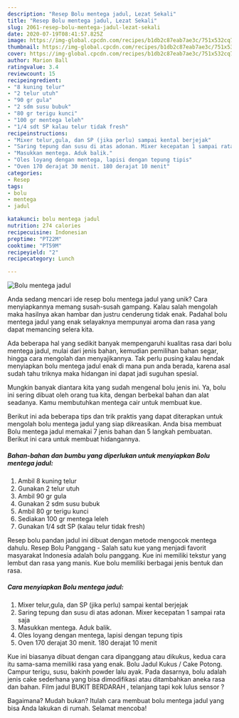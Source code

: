 ```yaml
---
description: "Resep Bolu mentega jadul, Lezat Sekali"
title: "Resep Bolu mentega jadul, Lezat Sekali"
slug: 2061-resep-bolu-mentega-jadul-lezat-sekali
date: 2020-07-19T08:41:57.825Z
image: https://img-global.cpcdn.com/recipes/b1db2c87eab7ae3c/751x532cq70/bolu-mentega-jadul-foto-resep-utama.jpg
thumbnail: https://img-global.cpcdn.com/recipes/b1db2c87eab7ae3c/751x532cq70/bolu-mentega-jadul-foto-resep-utama.jpg
cover: https://img-global.cpcdn.com/recipes/b1db2c87eab7ae3c/751x532cq70/bolu-mentega-jadul-foto-resep-utama.jpg
author: Marion Ball
ratingvalue: 3.4
reviewcount: 15
recipeingredient:
- "8 kuning telur"
- "2 telur utuh"
- "90 gr gula"
- "2 sdm susu bubuk"
- "80 gr terigu kunci"
- "100 gr mentega leleh"
- "1/4 sdt SP kalau telur tidak fresh"
recipeinstructions:
- "Mixer telur,gula, dan SP (jika perlu) sampai kental berjejak"
- "Saring tepung dan susu di atas adonan. Mixer kecepatan 1 sampai rata saja"
- "Masukkan mentega. Aduk balik."
- "Oles loyang dengan mentega, lapisi dengan tepung tipis"
- "Oven 170 derajat 30 menit. 180 derajat 10 menit"
categories:
- Resep
tags:
- bolu
- mentega
- jadul

katakunci: bolu mentega jadul 
nutrition: 274 calories
recipecuisine: Indonesian
preptime: "PT22M"
cooktime: "PT59M"
recipeyield: "2"
recipecategory: Lunch

---
```



![Bolu mentega jadul](https://img-global.cpcdn.com/recipes/b1db2c87eab7ae3c/751x532cq70/bolu-mentega-jadul-foto-resep-utama.jpg)

Anda sedang mencari ide resep bolu mentega jadul yang unik? Cara menyiapkannya memang susah-susah gampang. Kalau salah mengolah maka hasilnya akan hambar dan justru cenderung tidak enak. Padahal bolu mentega jadul yang enak selayaknya mempunyai aroma dan rasa yang dapat memancing selera kita.

Ada beberapa hal yang sedikit banyak mempengaruhi kualitas rasa dari bolu mentega jadul, mulai dari jenis bahan, kemudian pemilihan bahan segar, hingga cara mengolah dan menyajikannya. Tak perlu pusing kalau hendak menyiapkan bolu mentega jadul enak di mana pun anda berada, karena asal sudah tahu triknya maka hidangan ini dapat jadi suguhan spesial.

Mungkin banyak diantara kita yang sudah mengenal bolu jenis ini. Ya, bolu ini sering dibuat oleh orang tua kita, dengan berbekal bahan dan alat seadanya. Kamu membutuhkan mentega cair untuk membuat kue.


Berikut ini ada beberapa tips dan trik praktis yang dapat diterapkan untuk mengolah bolu mentega jadul yang siap dikreasikan. Anda bisa membuat Bolu mentega jadul memakai 7 jenis bahan dan 5 langkah pembuatan. Berikut ini cara untuk membuat hidangannya.

<!--inarticleads1-->

##### Bahan-bahan dan bumbu yang diperlukan untuk menyiapkan Bolu mentega jadul:

1. Ambil 8 kuning telur
1. Gunakan 2 telur utuh
1. Ambil 90 gr gula
1. Gunakan 2 sdm susu bubuk
1. Ambil 80 gr terigu kunci
1. Sediakan 100 gr mentega leleh
1. Gunakan 1/4 sdt SP (kalau telur tidak fresh)


Resep bolu pandan jadul ini dibuat dengan metode mengocok mentega dahulu. Resep Bolu Panggang - Salah satu kue yang menjadi favorit masyarakat Indonesia adalah bolu panggang. Kue ini memiliki tekstur yang lembut dan rasa yang manis. Kue bolu memiliki berbagai jenis bentuk dan rasa. 

<!--inarticleads2-->

##### Cara menyiapkan Bolu mentega jadul:

1. Mixer telur,gula, dan SP (jika perlu) sampai kental berjejak
1. Saring tepung dan susu di atas adonan. Mixer kecepatan 1 sampai rata saja
1. Masukkan mentega. Aduk balik.
1. Oles loyang dengan mentega, lapisi dengan tepung tipis
1. Oven 170 derajat 30 menit. 180 derajat 10 menit


Kue ini biasanya dibuat dengan cara dipanggang atau dikukus, kedua cara itu sama-sama memiliki rasa yang enak. Bolu Jadul Kukus / Cake Potong. Campur terigu, susu, bakinh powder lalu ayak. Pada dasarnya, bolu adalah jenis cake sederhana yang bisa dimodifikasi atau ditambahkan aneka rasa dan bahan. Film jadul BUKIT BERDARAH , telanjang tapi kok lulus sensor ? 

Bagaimana? Mudah bukan? Itulah cara membuat bolu mentega jadul yang bisa Anda lakukan di rumah. Selamat mencoba!
